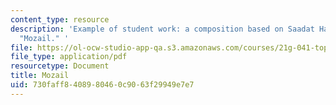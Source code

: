 ```yaml
---
content_type: resource
description: 'Example of student work: a composition based on Saadat Hasan Manto''s
  "Mozail." '
file: https://ol-ocw-studio-app-qa.s3.amazonaws.com/courses/21g-041-topics-in-south-asian-literature-and-culture-fall-2004/730faff8408980460c9063f29949e7e7_MIT21G_041F04_biswal.pdf
file_type: application/pdf
resourcetype: Document
title: Mozail
uid: 730faff8-4089-8046-0c90-63f29949e7e7
---
```

